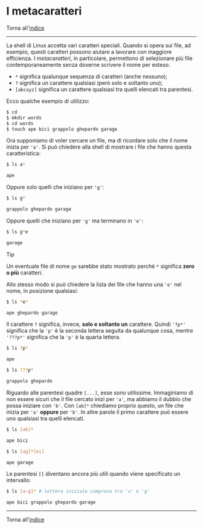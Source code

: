 # I metacaratteri

Torna all'[indice](../toc.md)

---

La shell di Linux accetta vari caratteri speciali. Quando si opera sui file,
ad esempio, questi caratteri possono aiutare a lavorare con maggiore efficienza.
I _metacaratteri_, in particolare, permettono di selezionare più file
contemporaneamente senza doverne scrivere il nome per esteso.

- `*` significa qualunque sequenza di caratteri (anche nessuno);
- `?` significa un carattere qualsiasi (però solo e soltanto uno);
- `[abcxyz]` significa un carattere qualsiasi tra quelli elencati tra parentesi.

Ecco qualche esempio di utilizzo:

```bash
$ cd
$ mkdir words
$ cd words
$ touch ape bici grappolo ghepardo garage
```

Ora supponiamo di voler cercare un file, ma di ricordare solo che il nome
inizia per `'a'`. Si può chiedere alla shell di mostrare i file che hanno
questa caratteristica:

```bash
$ ls a*

ape
```

Oppure solo quelli che iniziano per `'g'`:

```bash
$ ls g*

grappolo ghepardo garage
```

Oppure quelli che iniziano per `'g'` ma terminano in `'e'`:

```bash
$ ls g*e

garage
```

> [!TIP]
> Un eventuale file di nome `ge` sarebbe stato mostrato perché `*` significa **zero o più** caratteri.

Allo stesso modo si può chiedere la lista dei file che hanno una `'e'` nel nome, in posizione qualsiasi:

```bash
$ ls *e*

ape ghepardo garage
```

Il carattere `?` significa, invece, **solo e soltanto un** carattere. Quindi
`'?p*'` significa che la `'p'` è la seconda lettera seguita da qualunque cosa,
mentre `'???p*'` significa che la `'p'` è la quarta lettera.

```bash
$ ls ?p*

ape

$ ls ???p*

grappolo ghepardo
```

Riguardo alle parentesi quadre `[...]`, esse sono utilissime. Immaginiamo di
non essere sicuri che il file cercato inizi per `'a'`, ma abbiamo il dubbio
che possa iniziare con `'b'`. Con `[ab]*` chiediamo proprio questo, un file
che inizia per `'a'` **oppure** per `'b'`. In altre parole il primo carattere
può essere uno qualsiasi tra quelli elencati.

```bash
$ ls [ab]*

ape bici

$ ls [ag]*[ei]

ape garage
```

Le parentesi `[]` diventano ancora più utili quando viene specificato un intervallo:

```bash
$ ls [a-g]* # lettera iniziale compresa tra 'a' e 'g'

ape bici grappolo ghepardo garage
```

---

Torna all'[indice](../toc.md)

